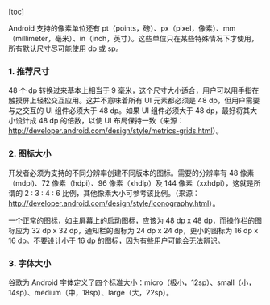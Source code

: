 [toc]

Android 支持的像素单位还有 pt（points，磅）、px（pixel，像素）、mm（millimeter，毫米）、in（inch，英寸）。这些单位只在某些特殊情况下才使用，所有默认尺寸尽可能使用 dp 或 sp。

### 1. 推荐尺寸

48 个 dp 转换过来基本上相当于 9 毫米，这个尺寸大小适合，用户可以用手指在触摸屏上轻松交互应用。这并不意味着所有 UI 元素都必须是 48 dp，但用户需要与之交互的 UI 组件必须大于 48 dp。如果 UI 组件必须大于 48 dp，最好将其大小设计成 48 dp 的倍数，以使 UI 布局保持一致（来源：<http://developer.android.com/design/style/metrics-grids.html>）。

### 2. 图标大小

开发者必须为支持的不同分辨率创建不同版本的图标。需要的分辨率有 48 像素（mdpi)、72 像素（hdpi）、96 像素（xhdip）及 144 像素（xxhdpi），这就是所谓的 2 : 3 : 4 : 6 比例，其他像素大小可参考该比例。（来源：<http://developer.android.com/design/style/iconography.html>）。

一个正常的图标，如主屏幕上的启动图标，应该为 48 dp x 48 dp，而操作栏的图标应为 32 dp x 32 dp，通知栏的图标为 24 dp x 24 dp，更小的图标为 16 dp x 16 dp。不要设计小于 16 dp 的图标，因为有些用户可能会无法辨识。

### 3. 字体大小

谷歌为 Android 字体定义了四个标准大小：micro（极小，12sp）、small（小，14sp）、medium（中，18sp）、large（大，22sp）。